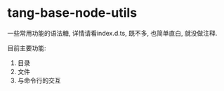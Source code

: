 # tang-base-node-utils
一些常用功能的语法糖, 详情请看index.d.ts, 既不多, 也简单直白, 就没做注释.    

目前主要功能:
1. 目录
2. 文件
3. 与命令行的交互
